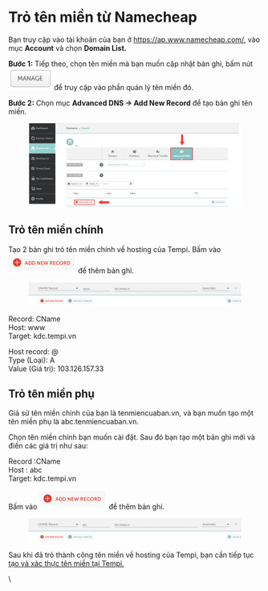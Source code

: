 # Trỏ tên miền từ Namecheap

Bạn truy cập vào tài khoản của bạn ở https://ap.www.namecheap.com/, vào mục **Account** và chọn **Domain List.**

**Bước 1:** Tiếp theo, chọn tên miền mà bạn muốn cập nhật bản ghi, bấm nút <img src="../../.gitbook/assets/image (2) (1) (1) (1).png" alt="" data-size="original">để truy cập vào phần quản lý tên miền đó.

**Bước 2:** Chọn mục **Advanced DNS -> Add New Record** để tạo bản ghi tên miền.

<figure><img src="../../.gitbook/assets/image1.png" alt=""><figcaption></figcaption></figure>

## Trỏ tên miền chính

Tạo 2 bản ghi trỏ tên miền chính về hosting của Temp&#x69;**.** Bấm vào ![](<../../.gitbook/assets/image (136).png>) để thêm bản ghi.

<figure><img src="../../.gitbook/assets/image (5) copy.png" alt=""><figcaption></figcaption></figure>

Record: CName\
Host: www\
Target: kdc.tempi.vn

Host record: @\
Type (Loại): A\
Value (Giá trị): 103.126.157.33

## Trỏ tên miền phụ

Giả sử tên miền chính của bạn là tenmiencuaban.vn, và bạn muốn tạo một tên miền phụ là abc.tenmiencuaban.vn.&#x20;

Chọn tên miền chính bạn muốn cài đặt. Sau đó bạn tạo một bản ghi mới và điền các giá trị như sau:

Record :CName\
Host : abc\
Target: kdc.tempi.vn

Bấm vào ![](<../../.gitbook/assets/image (136).png>) để thêm bản ghi.

<figure><img src="../../.gitbook/assets/image (4) copy (1).png" alt=""><figcaption></figcaption></figure>

Sau khi đã trỏ thành công tên miền về hosting của Tempi, bạn cần tiếp tục [tạo và xác thực tên miền tại Tempi.](tao-va-xac-thuc-ten-mien-lai-tempi.md)

\
